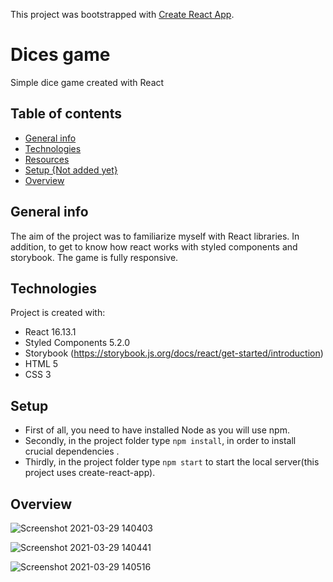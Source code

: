 This project was bootstrapped with [Create React App](https://github.com/facebook/create-react-app).

# Dices game
Simple dice game created with React

## Table of contents
* [General info](#general-info)
* [Technologies](#technologies)
* [Resources](#resources)
* [Setup {Not added yet} ](#setup)
* [Overview](#overview)

## General info
The aim of the project was to familiarize myself with React libraries. In addition,
to get to know how react works with styled components and storybook. The game is fully responsive.

## Technologies
Project is created with:
* React 16.13.1
* Styled Components 5.2.0
* Storybook (https://storybook.js.org/docs/react/get-started/introduction)
* HTML 5
* CSS 3

## Setup
* First of all, you need to have installed Node as you will use npm.
* Secondly, in the project folder type  ``` npm install ```, in order to install crucial dependencies .
* Thirdly, in the project folder type ``` npm start ``` to start the local server(this project uses create-react-app).

## Overview
![Screenshot 2021-03-29 140403](https://user-images.githubusercontent.com/58830203/112835635-d271c700-9099-11eb-8111-57f1a1510380.png)

![Screenshot 2021-03-29 140441](https://user-images.githubusercontent.com/58830203/112835660-db629880-9099-11eb-904c-d7a92f654472.png)

![Screenshot 2021-03-29 140516](https://user-images.githubusercontent.com/58830203/112835663-dbfb2f00-9099-11eb-8f6a-090a489a5c58.png)